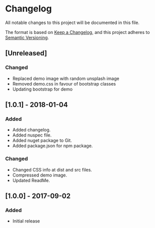# Changelog
All notable changes to this project will be documented in this file.

The format is based on [Keep a Changelog](https://keepachangelog.com/en/1.0.0/),
and this project adheres to [Semantic Versioning](https://semver.org/spec/v2.0.0.html).

## [Unreleased]
### Changed
 - Replaced demo image with random unsplash image
 - Removed demo.css in favour of bootstrap classes
 - Updating bootstrap for demo

## [1.0.1] - 2018-01-04
### Added
- Added changelog.
- Added nuspec file.
- Added nuget package to Git.
- Added package.json for npm package.

### Changed
- Changed CSS info at dist and src files.
- Compressed demo image.
- Updated ReadMe.

## [1.0.0] - 2017-09-02
### Added
- Initial release